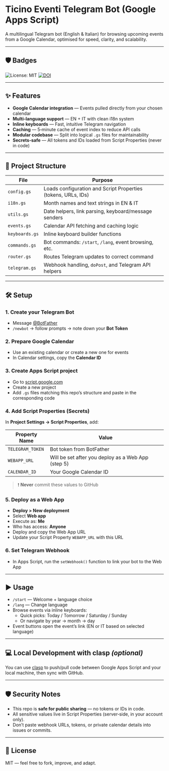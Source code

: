 # Ticino Eventi Telegram Bot (Google Apps Script)

A multilingual Telegram bot (English & Italian) for browsing upcoming events from a Google Calendar, optimised for speed, clarity, and scalability.

---

## 🛡️ Badges

![License: MIT](https://img.shields.io/badge/License-MIT-yellow.svg)
[![DOI](https://zenodo.org/badge/DOI/10.5281/zenodo.15281955.svg)](https://doi.org/10.5281/zenodo.15281955)

---

## ✨ Features

- **Google Calendar integration** — Events pulled directly from your chosen calendar
- **Multi‑language support** — EN + IT with clean i18n system
- **Inline keyboards** — Fast, intuitive Telegram navigation
- **Caching** — 5‑minute cache of event index to reduce API calls
- **Modular codebase** — Split into logical `.gs` files for maintainability
- **Secrets‑safe** — All tokens and IDs loaded from Script Properties (never in code)

---

## 📂 Project Structure

| File           | Purpose |
|----------------|---------|
| `config.gs`    | Loads configuration and Script Properties (tokens, URLs, IDs) |
| `i18n.gs`      | Month names and text strings in EN & IT |
| `utils.gs`     | Date helpers, link parsing, keyboard/message senders |
| `events.gs`    | Calendar API fetching and caching logic |
| `keyboards.gs` | Inline keyboard builder functions |
| `commands.gs`  | Bot commands: `/start`, `/lang`, event browsing, etc. |
| `router.gs`    | Routes Telegram updates to correct command |
| `telegram.gs`  | Webhook handling, `doPost`, and Telegram API helpers |

---

## 🛠 Setup

### 1. Create your Telegram Bot
- Message [@BotFather](https://t.me/BotFather)
- `/newbot` → follow prompts → note down your **Bot Token**

### 2. Prepare Google Calendar
- Use an existing calendar or create a new one for events
- In Calendar settings, copy the **Calendar ID**

### 3. Create Apps Script project
- Go to [script.google.com](https://script.google.com)
- Create a new project
- Add `.gs` files matching this repo’s structure and paste in the corresponding code

### 4. Add Script Properties (Secrets)
In **Project Settings → Script Properties**, add:

| Property Name     | Value |
|-------------------|-------|
| `TELEGRAM_TOKEN`  | Bot token from BotFather |
| `WEBAPP_URL`      | Will be set after you deploy as a Web App (step 5) |
| `CALENDAR_ID`     | Your Google Calendar ID |

> ❗ **Never** commit these values to GitHub

### 5. Deploy as a Web App
- **Deploy > New deployment**
- Select **Web app**
- Execute as: **Me**
- Who has access: **Anyone**
- Deploy and copy the Web App URL
- Update your Script Property `WEBAPP_URL` with this URL

### 6. Set Telegram Webhook
- In Apps Script, run the `setWebhook()` function to link your bot to the Web App

---

## ▶ Usage

- `/start` — Welcome + language choice
- `/lang` — Change language
- Browse events via inline keyboards:
  - Quick picks: Today / Tomorrow / Saturday / Sunday
  - Or navigate by year → month → day
- Event buttons open the event’s link (EN or IT based on selected language)

---

## 💻 Local Development with clasp *(optional)*

You can use [clasp](https://github.com/google/clasp) to push/pull code between Google Apps Script and your local machine, then sync with GitHub.

---

## 🛡️ Security Notes

- This repo is **safe for public sharing** — no tokens or IDs in code.
- All sensitive values live in Script Properties (server‑side, in your account only).
- Don’t paste webhook URLs, tokens, or private calendar details into issues or commits.

---

## 📜 License

MIT — feel free to fork, improve, and adapt.
